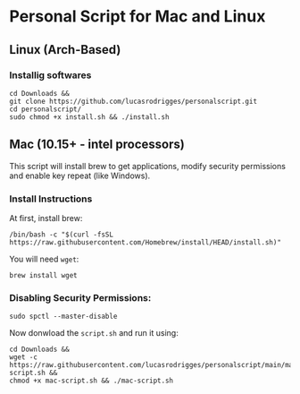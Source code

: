 # Personal Script for Mac and Linux

## Linux (Arch-Based)

### Installig softwares

```
cd Downloads && 
git clone https://github.com/lucasrodrigges/personalscript.git
cd personalscript/
sudo chmod +x install.sh && ./install.sh

``` 


## Mac (10.15+ - intel processors)
This script will install brew to get applications, modify security permissions and enable key repeat (like Windows).

### Install Instructions

At first, install brew:
```
/bin/bash -c "$(curl -fsSL https://raw.githubusercontent.com/Homebrew/install/HEAD/install.sh)"

```

You will need `wget`:
```
brew install wget

```

### Disabling Security Permissions:
```
sudo spctl --master-disable

```

Now donwload the `script.sh` and run it using:
```
cd Downloads && 
wget -c https://raw.githubusercontent.com/lucasrodrigges/personalscript/main/mac-script.sh && 
chmod +x mac-script.sh && ./mac-script.sh

```